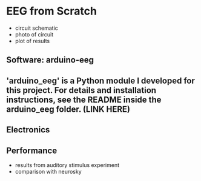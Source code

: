 # EEG from Scratch


- circuit schematic
- photo of circuit
- plot of results

## Software: arduino-eeg

'arduino_eeg' is a Python module I developed for this project. For details and installation instructions, see the README inside the arduino_eeg folder. (LINK HERE)
- 

## Electronics

## Performance

- results from auditory stimulus experiment
- comparison with neurosky

